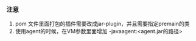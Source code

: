 ### 注意
1. pom 文件里面打包的插件需要改成jar-plugin，并且需要指定premain的类
2. 使用agent的时候，在VM参数里面增加 -javaagent:<agent.jar的路径>